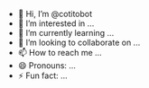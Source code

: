 - 👋 Hi, I’m @cotitobot
- 👀 I’m interested in ...
- 🌱 I’m currently learning ...
- 💞️ I’m looking to collaborate on ...
- 📫 How to reach me ...
- 😄 Pronouns: ...
- ⚡ Fun fact: ...

<!---
cotitobot/cotitobot is a ✨ special ✨ repository because its `README.md` (this file) appears on your GitHub profile.
You can click the Preview link to take a look at your changes.
--->
